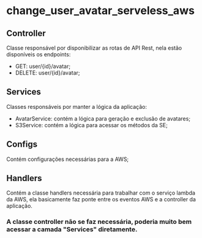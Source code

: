 # change_user_avatar_serveless_aws

## Controller
Classe responsável por disponibilizar as rotas de API Rest, nela estão disponíveis os endpoints:
- GET: user/{id}/avatar;
- DELETE: user/{id}/avatar;

## Services
Classes responsáveis por manter a lógica da aplicação:
- AvatarService: contém a lógica para geração e exclusão de avatares;
- S3Service: contém a lógica para acessar os métodos da SE;

## Configs
Contém configurações necessárias para a AWS;

## Handlers
Contém a classe handlers necessária para trabalhar com o serviço lambda da AWS, ela basicamente faz ponte entre os eventos AWS e a controller da aplicação.


### A classe controller não se faz necessária, poderia muito bem acessar a camada "Services" diretamente.
